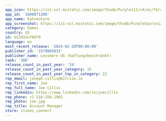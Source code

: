 ```yaml
---
app_icon: https://is1-ssl.mzstatic.com/image/thumb/Purple112/v4/ac/f4/4e/acf44e50-125b-cbfe-07de-e5506d168ee4/AppIcon-0-0-1x_U007emarketing-0-7-0-85-220.png/1024x1024bb.png
app_id: '1600871388'
app_name: Eatventure
app_screenshot: https://is1-ssl.mzstatic.com/image/thumb/PurpleSource126/v4/f4/2d/d2/f42dd296-602d-bb21-93cc-ca8fcb22f704/ee01a890-6d4b-4af5-8013-47c3a34d9a22_ASO_EVT_IPHONE_ID01_VAR01_IPHONE_X_1.png/1242x2688bb.png
category: Games
country: US
id: bSJ01Vu76OY9
language: en
most_recent_release: '2024-02-20T00:00:00'
publisher_id: '1579865033'
publisher_name: Lessmore UG (haftungsbeschränkt)
rank: '306'
release_count_in_past_year: '24'
release_count_in_past_year_category: 15
release_count_in_past_year_top_in_category: 22
rep_email: joseph.cillis@bitrise.io
rep_first_name: Joe
rep_full_name: Joe Cillis
rep_linkedin: https://www.linkedin.com/in/joecillis
rep_phone: +1 518-258-1902
rep_photo: joe.jpg
rep_title: Account Manager
store: itunes_connect
---
```

